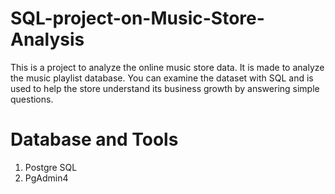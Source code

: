 # SQL-project-on-Music-Store-Analysis

This is a project to analyze the online music store data. It is made to analyze the music playlist database. You can examine the dataset with SQL and is used to help the store understand its business growth by answering simple questions.

# Database and Tools
1. Postgre SQL
2. PgAdmin4
